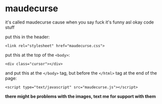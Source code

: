# maudecurse
it's called maudecurse cause when you say fuck it's funny asl okay code stuff

put this in the header:
```
<link rel="stylesheet" href="maudecurse.css">
```

put this at the top of the `<body>`:
```
<div class="cursor"></div>
```

and put this at the `</body>` tag, but before the `</html>` tag at the end of the page:
```
<script type="text/javascript" src="maudecurse.js"></script>
```

**there might be problems with the images, text me for support with them**
